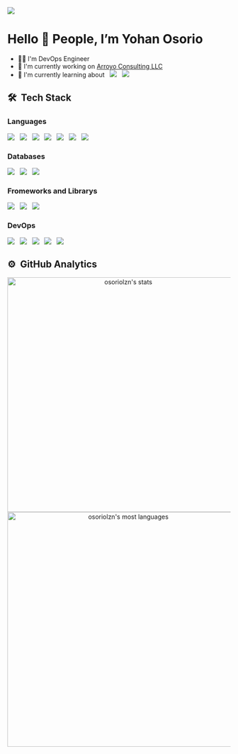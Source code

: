 ![](https://komarev.com/ghpvc/?username=osoriolzn&color=blue&style=flat)
<h1 align="left">Hello 👋 People, I’m Yohan Osorio</h1>

- 👨‍💻 I'm DevOps Engineer
- 🏢 I'm currently working on [Arroyo Consulting LLC](https://arroyoconsulting.net/)
- 🌱 I'm currently learning about &nbsp;
![](https://img.shields.io/badge/dotnet-512BD4?logo=dotnet) &nbsp;
![](https://img.shields.io/badge/csharp-67217A?logo=csharp) &nbsp;

## 🛠️ &nbsp;Tech Stack

### Languages
![](https://img.shields.io/badge/HTML-F06529?logo=html5&) &nbsp;
![](https://img.shields.io/badge/CSS-33A9DC?logo=css3&) &nbsp;
![](https://img.shields.io/badge/JavaScript-222222?logo=javascript&) &nbsp;
![](https://img.shields.io/badge/TypeScript-ffffff?logo=typescript&) &nbsp;
![](https://img.shields.io/badge/Python-FFD43B?logo=python&) &nbsp;
![](https://img.shields.io/badge/PowerShell-FFFFFF?logo=powershell&) &nbsp;
![](https://img.shields.io/badge/YAML-CC1018?logo=yaml&)

### Databases
![](https://img.shields.io/badge/MySQL-F29111?logo=mysql&) &nbsp;
![](https://img.shields.io/badge/PostgreSQL-E2E6EA?logo=postgresql&) &nbsp;
![](https://img.shields.io/badge/SQL_Server-0078D4?logo=microsoftsqlserver&)

### Fromeworks and Librarys
![](https://img.shields.io/badge/React-222222?logo=react&) &nbsp;
![](https://img.shields.io/badge/Astro-6018ac?logo=astro&) &nbsp;
![](https://img.shields.io/badge/DJango-51be95?logo=django&)

### DevOps
![](https://img.shields.io/badge/Azure-368EE3?logo=azure&) &nbsp;
![](https://img.shields.io/badge/Azure_Devops-368EE3?logo=azuredevops&) &nbsp;
![](https://img.shields.io/badge/Docker-E5F2FC?logo=docker) &nbsp;
![](https://img.shields.io/badge/Kubernetes-93EAFF?logo=kubernetes&) &nbsp;
![](https://img.shields.io/badge/Bicep-6181A1?logo=bicep&)

## ⚙️ &nbsp;GitHub Analytics

<p align="center">
    <img width="530em" src="https://github-readme-stats.vercel.app/api?username=osoriolzn&show_icons=true&theme=vision-friendly-dark" alt="osoriolzn's stats"/>
    <img width="530em" src="https://github-readme-stats.vercel.app/api/top-langs/?username=osoriolzn&layout=compact&theme=vision-friendly-dark" alt="osoriolzn's most languages"/>
</p>
